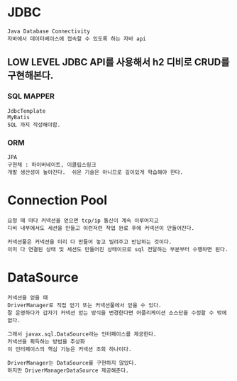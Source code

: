 # JDBC

```
Java Database Connectivity
자바에서 데이터베이스에 접속할 수 있도록 하는 자바 api
```

## LOW LEVEL JDBC API를 사용해서 h2 디비로 CRUD를 구현해본다.


### SQL MAPPER
```
JdbcTemplate
MyBatis
SQL 까지 작성해야함.
```

### ORM
```
JPA 
구현체 : 하이버네이트, 이클립스링크
개발 생산성이 높아진다.  쉬운 기술은 아니므로 깊이있게 학습해야 한다.
```

# Connection Pool
```
요청 때 마다 커넥션을 얻으면 tcp/ip 통신이 계속 이루어지고
디비 내부에서도 세션을 만들고 이런저런 작업 완료 후에 커넥션이 만들어진다.

커넥션풀은 커넥션을 미리 다 만들어 놓고 빌려주고 반납하는 것이다.
이미 다 연결된 상태 및 세션도 만들어진 상태이므로 sql 전달하는 부분부터 수행하면 된다. 
```

# DataSource
```
커넥션을 얻을 때 
DriverManager로 직접 얻기 또는 커넥션풀에서 얻을 수 있다.
잘 운영하다가 갑자기 커넥션 얻는 방식을 변경한다면 어플리케이션 소스단을 수정할 수 밖에 없다.

그래서 javax.sql.DataSource라는 인터페이스를 제공한다.
커넥션을 획득하는 방법을 추상화
이 인터페이스의 핵심 기능은 커넥션 조회 하나이다.

DriverManager는 DataSource를 구현하지 않았다.
하지만 DriverManagerDataSource 제공해준다.
```

